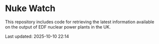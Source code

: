 # Nuke Watch

This repository includes code for retrieving the latest information available on the output of EDF nuclear power plants in the UK.

Last updated: 2025-10-10 22:14